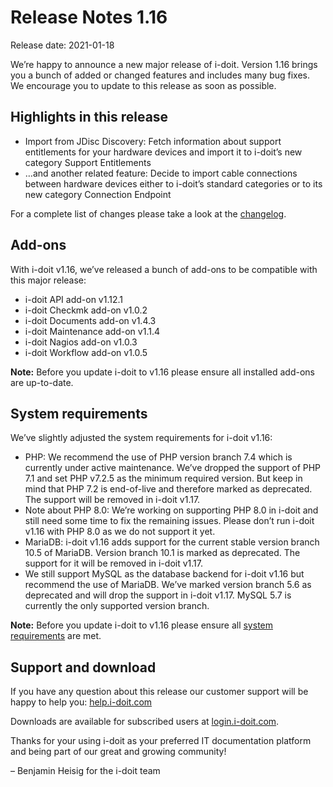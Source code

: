 # Release Notes 1.16

Release date: 2021-01-18

We’re happy to announce a new major release of i-doit. Version 1.16 brings you a bunch of added or changed features and includes many bug fixes. We encourage you to update to this release as soon as possible.

Highlights in this release
--------------------------

*   Import from JDisc Discovery: Fetch information about support entitlements for your hardware devices and import it to i-doit’s new category Support Entitlements
*   …and another related feature: Decide to import cable connections between hardware devices either to i-doit’s standard categories or to its new category Connection Endpoint

For a complete list of changes please take a look at the [changelog](../changelogs/changelog-1.16.x/changelog-1.16.md).

Add-ons
-------

With i-doit v1.16, we’ve released a bunch of add-ons to be compatible with this major release:

*   i-doit API add-on v1.12.1
*   i-doit Checkmk add-on v1.0.2
*   i-doit Documents add-on v1.4.3
*   i-doit Maintenance add-on v1.1.4
*   i-doit Nagios add-on v1.0.3
*   i-doit Workflow add-on v1.0.5

**Note:** Before you update i-doit to v1.16 please ensure all installed add-ons are up-to-date.

System requirements
-------------------

We’ve slightly adjusted the system requirements for i-doit v1.16:

*   PHP: We recommend the use of PHP version branch 7.4 which is currently under active maintenance. We’ve dropped the support of PHP 7.1 and set PHP v7.2.5 as the minimum required version. But keep in mind that PHP 7.2 is end-of-live and therefore marked as deprecated. The support will be removed in i-doit v1.17.
*   Note about PHP 8.0: We’re working on supporting PHP 8.0 in i-doit and still need some time to fix the remaining issues. Please don’t run i-doit v1.16 with PHP 8.0 as we do not support it yet.
*   MariaDB: i-doit v1.16 adds support for the current stable version branch 10.5 of MariaDB. Version branch 10.1 is marked as deprecated. The support for it will be removed in i-doit v1.17.
*   We still support MySQL as the database backend for i-doit v1.16 but recommend the use of MariaDB. We’ve marked version branch 5.6 as deprecated and will drop the support in i-doit v1.17. MySQL 5.7 is currently the only supported version branch.

**Note:** Before you update i-doit to v1.16 please ensure all [system requirements](../../installation/systemvoraussetzungen.md) are met.

Support and download
--------------------

If you have any question about this release our customer support will be happy to help you: [help.i-doit.com](https://help.i-doit.com/)

Downloads are available for subscribed users at [login.i-doit.com](https://login.i-doit.com/).

Thanks for your using i-doit as your preferred IT documentation platform and being part of our great and growing community!

– Benjamin Heisig for the i-doit team